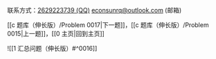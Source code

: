 联系方式：<a href="https://qm.qq.com/q/iA1sKuakak">2629223739 (QQ)</a> <a href="mailto:econsunrq@outlook.com">econsunrq@outlook.com (邮箱)</a>

[[c 题库（伸长版）/Problem 0017|下一题]]，[[c 题库（伸长版）/Problem 0015|上一题]]，[[0 主页|回到主页]]

![[1 汇总问题（伸长版）#^0016]]